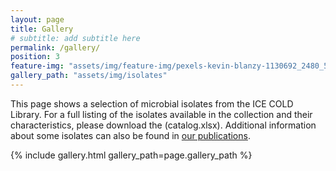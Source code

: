 ```yaml
---
layout: page
title: Gallery
# subtitle: add subtitle here
permalink: /gallery/
position: 3
feature-img: "assets/img/feature-img/pexels-kevin-blanzy-1130692_2480_543.jpg"
gallery_path: "assets/img/isolates"
---
```


This page shows a selection of microbial isolates from the ICE COLD Library. For a full listing of the isolates available in the collection and their characteristics, please download the (catalog.xlsx). Additional information about some isolates can also be found in [our publications](/publications).

{% include gallery.html gallery_path=page.gallery_path %}
